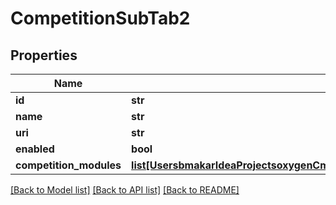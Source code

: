 # CompetitionSubTab2

## Properties
Name | Type | Description | Notes
------------ | ------------- | ------------- | -------------
**id** | **str** |  | [optional] 
**name** | **str** |  | [optional] 
**uri** | **str** |  | [optional] 
**enabled** | **bool** |  | [optional] 
**competition_modules** | [**list[UsersbmakarIdeaProjectsoxygenCmsApisrcmainresourcesstaticprivatecomponentscompetitionModuleYamlCompetitionModule]**](UsersbmakarIdeaProjectsoxygenCmsApisrcmainresourcesstaticprivatecomponentscompetitionModuleYamlCompetitionModule.md) |  | [optional] 

[[Back to Model list]](../README.md#documentation-for-models) [[Back to API list]](../README.md#documentation-for-api-endpoints) [[Back to README]](../README.md)


